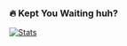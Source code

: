 ### 🔥 Kept You Waiting huh?

[![Stats](https://github-readme-stats.vercel.app/api?username=venomsnake&count_private=true&show_icons=true&theme=midnight-purple)](https://github.com/venomsnake)
